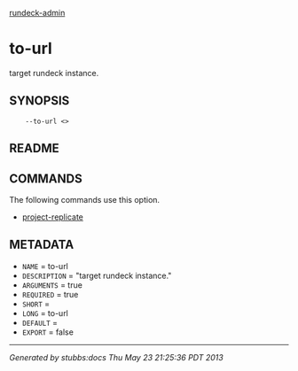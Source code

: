 [rundeck-admin](../../index.html)

# to-url

target rundeck instance.

## SYNOPSIS

        --to-url <>

## README



## COMMANDS

The following commands use this option.

* [project-replicate](../../commands/project-replicate/index.html)

## METADATA

* `NAME` = to-url
* `DESCRIPTION` = "target rundeck instance."
* `ARGUMENTS` = true
* `REQUIRED` = true
* `SHORT` = 
* `LONG` = to-url
* `DEFAULT` = 
* `EXPORT` = false

----

*Generated by stubbs:docs Thu May 23 21:25:36 PDT 2013*

